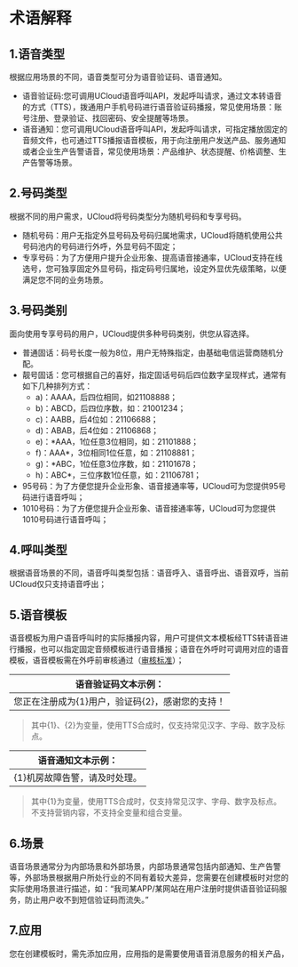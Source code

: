 <!--一下子提供一种思路，欢迎大家发挥 -->

# 术语解释
  

## 1.语音类型

根据应用场景的不同，语音类型可分为语音验证码、语音通知。

* 语音验证码:您可调用UCloud语音呼叫API，发起呼叫请求，通过文本转语音的方式（TTS），拨通用户手机号码进行语音验证码播报，常见使用场景：账号注册、登录验证、找回密码、安全提醒等场景。
* 语音通知：您可调用UCloud语音呼叫API，发起呼叫请求，可指定播放固定的音频文件，也可通过TTS播报语音模板，用于向注册用户发送产品、服务通知或者企业生产告警语音，常见使用场景：产品维护、状态提醒、价格调整、生产告警等场景。


## 2.号码类型

根据不同的用户需求，UCloud将号码类型分为随机号码和专享号码。

* 随机号码：用户无指定外显号码及号码归属地需求，UCloud将随机使用公共号码池内的号码进行外呼，外显号码不固定；
* 专享号码：为了方便用户提升企业形象、提高语音接通率，UCloud支持在线选号，您可独享固定外显号码，指定码号归属地，设定外显优先级策略，以便满足您不同的业务场景。


## 3.号码类别

面向使用专享号码的用户，UCloud提供多种号码类别，供您从容选择。

* 普通固话：码号长度一般为8位，用户无特殊指定，由基础电信运营商随机分配。
* 靓号固话：您可根据自己的喜好，指定固话号码后四位数字呈现样式，通常有如下几种排列方式：
  * a)：AAAA，后四位相同，如21108888；
  * b)：ABCD，后四位序数，如：21001234；
  * c)：AABB，后4位如：21106688；
  * d)：ABAB，后4位如：21106868；
  * e)：*AAA，1位任意3位相同，如：21101888；
  * f)：AAA*，3位相同1位任意，如：21108881；
  * g)：*ABC，1位任意3位序数，如：21101678；
  * h)：ABC*，三位序数1位任意，如：21106781；
* 95号码：为了方便您提升企业形象、语音接通率等，UCloud可为您提供95号码进行语音呼叫；
* 1010号码：为了方便您提升企业形象、语音接通率等，UCloud可为您提供1010号码进行语音呼叫；


## 4.呼叫类型

根据语音场景的不同，语音呼叫类型包括：语音呼入、语音呼出、语音双呼，当前UCloud仅只支持语音呼出；


## 5.语音模板

语音模板为用户语音呼叫时的实际播报内容，用户可提供文本模板经TTS转语音进行播报，也可以指定固定音频模板进行语音播报；语音在外呼时可调用对应的语音模板，语音模板需在外呼前审核通过（[审核标准](/uvms/introduction/critetia.md)）；

|语音验证码文本示例：|
|--------------|
|您正在注册成为{1}用户，验证码{2}，感谢您的支持！|
>其中{1}、{2}为变量，使用TTS合成时，仅支持常见汉字、字母、数字及标点。

|语音通知文本示例：|
|--------------|
|{1}机房故障告警，请及时处理。|
>其中{1}为变量，使用TTS合成时，仅支持常见汉字、字母、数字及标点。
>不支持营销内容，不支持全变量和组合变量。


## 6.场景

语音场景通常分为内部场景和外部场景，内部场景通常包括内部通知、生产告警等，外部场景根据用户所处行业的不同有着较大差异，您需要在创建模板时对您的实际使用场景进行描述，如：“我司某APP/某网站在用户注册时提供语音验证码服务，防止用户收不到短信验证码而流失。”


## 7.应用

您在创建模板时，需先添加应用，应用指的是需要使用语音消息服务的相关产品，
